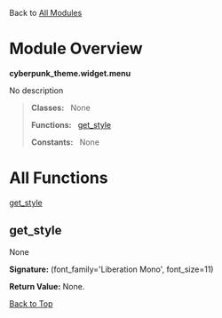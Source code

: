 Back to [All Modules](https://github.com/pyrustic/cyberpunk-theme/blob/master/docs/modules/README.md#readme)

# Module Overview

**cyberpunk\_theme.widget.menu**
 
No description

> **Classes:** &nbsp; None
>
> **Functions:** &nbsp; [get\_style](#get_style)
>
> **Constants:** &nbsp; None

# All Functions
[get\_style](#get_style)

## get\_style
None



**Signature:** (font\_family='Liberation Mono', font\_size=11)





**Return Value:** None.

[Back to Top](#module-overview)


